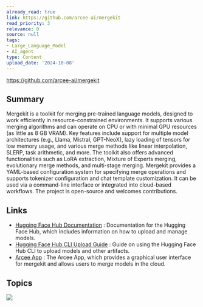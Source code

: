 ```yaml
---
already_read: true
link: https://github.com/arcee-ai/mergekit
read_priority: 3
relevance: 0
source: null
tags:
- Large_Language_Model
- AI_agent
type: Content
upload_date: '2024-10-08'
---
```


https://github.com/arcee-ai/mergekit
## Summary

Mergekit is a toolkit for merging pre-trained language models, designed to work efficiently in resource-constrained environments. It supports various merging algorithms and can operate on CPU or with minimal GPU resources (as little as 8 GB VRAM). Key features include support for multiple model architectures (e.g., Llama, Mistral, GPT-NeoX), lazy loading of tensors for low memory usage, and various merge methods like linear interpolation, SLERP, task arithmetic, and more. The toolkit also offers advanced functionalities such as LoRA extraction, Mixture of Experts merging, evolutionary merge methods, and multi-stage merging. Mergekit provides a YAML-based configuration system for specifying merge operations and supports tokenizer configuration and chat template customization. It can be used via a command-line interface or integrated into cloud-based workflows. The project is open-source and welcomes contributions.
## Links

- [Hugging Face Hub Documentation](https://huggingface.co/docs/huggingface_hub/index) : Documentation for the Hugging Face Hub, which includes information on how to upload and manage models.
- [Hugging Face Hub CLI Upload Guide](https://huggingface.co/docs/huggingface_hub/guides/cli#huggingface-cli-upload) : Guide on using the Hugging Face Hub CLI to upload models and other artifacts.
- [Arcee App](https://app.arcee.ai) : The Arcee App, which provides a graphical user interface for mergekit and allows users to merge models in the cloud.

## Topics

![](topics/Tool/MergeKit)